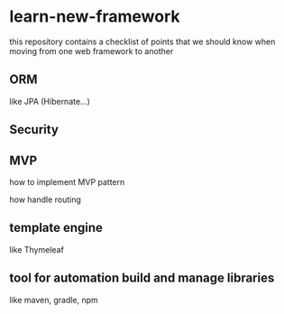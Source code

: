 # learn-new-framework
this repository contains a checklist of points that we should know when moving from one web framework to another

## ORM
like JPA (Hibernate...)

## Security

## MVP

how to implement MVP pattern

how handle routing

## template engine
like Thymeleaf

## tool for automation build and manage libraries
like maven, gradle, npm
